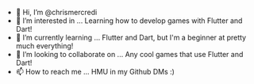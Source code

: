 - 👋 Hi, I’m @chrismercredi
- 👀 I’m interested in ... Learning how to develop games with Flutter and Dart!
- 🌱 I’m currently learning ... Flutter and Dart, but I'm a beginner at pretty much everything!
- 💞️ I’m looking to collaborate on ... Any cool games that use Flutter and Dart!
- 📫 How to reach me ... HMU in my Github DMs :)

<!---
chrismercredi/chrismercredi is a ✨ special ✨ repository because its `README.md` (this file) appears on your GitHub profile.
You can click the Preview link to take a look at your changes.
--->
